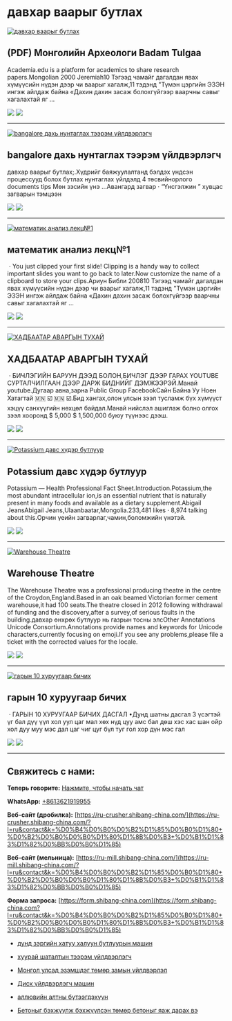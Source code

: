 # давхар ваарыг бутлах

<a href="https://swt.shibang-china.com/?l=ru&img&k=%D0%B4%D0%B0%D0%B2%D1%85%D0%B0%D1%80+%D0%B2%D0%B0%D0%B0%D1%80%D1%8B%D0%B3+%D0%B1%D1%83%D1%82%D0%BB%D0%B0%D1%85" target="_blank">![давхар ваарыг бутлах](http://static.shibang-china.com/all-800x300/1483.jpg)</a>

## (PDF) Монголийн Археологи Badam Tulgaa
Academia.edu is a platform for academics to share research papers.Mongolian 2000 Jeremiah10 Тэгээд чамайг дагалдан явах хүмүүсийн нүдэн дээр чи ваарыг хагалж,11 тэдэнд &quot;Түмэн цэргийн ЭЗЭН ингэж айлдаж байна &#171;Дахин дахин засаж болохгүйгээр ваарчны савыг хагалахтай яг …


<a href="https://whatsapp.shibangsoft.com/WhatsApp.php" target="_blank" title="WhatsApp">![](http://static.shibang-china.com/icon/whatsapp.png)</a> <a href="https://swt.shibang-china.com/?l=ru&icon&k=%D0%B4%D0%B0%D0%B2%D1%85%D0%B0%D1%80+%D0%B2%D0%B0%D0%B0%D1%80%D1%8B%D0%B3+%D0%B1%D1%83%D1%82%D0%BB%D0%B0%D1%85" target="_blank">![](http://static.shibang-china.com/icon/chat-ru.png)</a>

---

<a href="https://swt.shibang-china.com/?l=ru&img&k=%D0%B4%D0%B0%D0%B2%D1%85%D0%B0%D1%80+%D0%B2%D0%B0%D0%B0%D1%80%D1%8B%D0%B3+%D0%B1%D1%83%D1%82%D0%BB%D0%B0%D1%85" target="_blank">![bangalore дахь нунтаглах тээрэм үйлдвэрлэгч](http://static.shibang-china.com/all-800x300/676.jpg)</a>

## bangalore дахь нунтаглах тээрэм үйлдвэрлэгч
давхар ваарыг бутлах;.Хүдрийг баяжуулалтанд бэлдэх үндсэн процессууд болох бутлах нунтаглах үйлдэлд 4 төсвийнорлого documents tips Мөн зэсийн үнэ …Авангард загвар&nbsp;&#0183;&#32;“Үнсгэлжин ” хувцас загварын тэмцээн


<a href="https://whatsapp.shibangsoft.com/WhatsApp.php" target="_blank" title="WhatsApp">![](http://static.shibang-china.com/icon/whatsapp.png)</a> <a href="https://swt.shibang-china.com/?l=ru&icon&k=%D0%B4%D0%B0%D0%B2%D1%85%D0%B0%D1%80+%D0%B2%D0%B0%D0%B0%D1%80%D1%8B%D0%B3+%D0%B1%D1%83%D1%82%D0%BB%D0%B0%D1%85" target="_blank">![](http://static.shibang-china.com/icon/chat-ru.png)</a>

---

<a href="https://swt.shibang-china.com/?l=ru&img&k=%D0%B4%D0%B0%D0%B2%D1%85%D0%B0%D1%80+%D0%B2%D0%B0%D0%B0%D1%80%D1%8B%D0%B3+%D0%B1%D1%83%D1%82%D0%BB%D0%B0%D1%85" target="_blank">![математик анализ лекц№1](http://static.shibang-china.com/all-800x300/1452.jpg)</a>

## математик анализ лекц№1
&nbsp;&#0183;&#32;You just clipped your first slide! Clipping is a handy way to collect important slides you want to go back to later.Now customize the name of a clipboard to store your clips.Ариун Библи 200810 Тэгээд чамайг дагалдан явах хүмүүсийн нүдэн дээр чи ваарыг хагалж,11 тэдэнд &quot;Түмэн цэргийн ЭЗЭН ингэж айлдаж байна &#171;Дахин дахин засаж болохгүйгээр ваарчны савыг хагалахтай яг …


<a href="https://whatsapp.shibangsoft.com/WhatsApp.php" target="_blank" title="WhatsApp">![](http://static.shibang-china.com/icon/whatsapp.png)</a> <a href="https://swt.shibang-china.com/?l=ru&icon&k=%D0%B4%D0%B0%D0%B2%D1%85%D0%B0%D1%80+%D0%B2%D0%B0%D0%B0%D1%80%D1%8B%D0%B3+%D0%B1%D1%83%D1%82%D0%BB%D0%B0%D1%85" target="_blank">![](http://static.shibang-china.com/icon/chat-ru.png)</a>

---

<a href="https://swt.shibang-china.com/?l=ru&img&k=%D0%B4%D0%B0%D0%B2%D1%85%D0%B0%D1%80+%D0%B2%D0%B0%D0%B0%D1%80%D1%8B%D0%B3+%D0%B1%D1%83%D1%82%D0%BB%D0%B0%D1%85" target="_blank">![ХАДБААТАР АВАРГЫН ТУХАЙ](http://static.shibang-china.com/all-800x300/613.jpg)</a>

## ХАДБААТАР АВАРГЫН ТУХАЙ
&nbsp;&#0183;&#32;БИЧЛЭГИЙН БАРУУН ДЭЭД БОЛОН,БИЧЛЭГ ДЭЭР ГАРАХ YOUTUBE СУРТАЛЧИЛГААН ДЭЭР ДАРЖ БИДНИЙГ ДЭМЖЭЭРЭЙ.Манай youtube.Дугаар авна,зарна Public Group FacebookСайн Байна Уу Ноен Хатагтай 🇲🇳 ☑️ 🇲🇳 ☑️.Бид хангах,олон улсын зээл тусламж бүх хүмүүст хэцүү санхүүгийн нөхцөл байдал.Манай нийслэл ашиглаж болно олгох зээл хооронд $ 5,000 $ 1,500,000 буюу түүнээс дээш.


<a href="https://whatsapp.shibangsoft.com/WhatsApp.php" target="_blank" title="WhatsApp">![](http://static.shibang-china.com/icon/whatsapp.png)</a> <a href="https://swt.shibang-china.com/?l=ru&icon&k=%D0%B4%D0%B0%D0%B2%D1%85%D0%B0%D1%80+%D0%B2%D0%B0%D0%B0%D1%80%D1%8B%D0%B3+%D0%B1%D1%83%D1%82%D0%BB%D0%B0%D1%85" target="_blank">![](http://static.shibang-china.com/icon/chat-ru.png)</a>

---

<a href="https://swt.shibang-china.com/?l=ru&img&k=%D0%B4%D0%B0%D0%B2%D1%85%D0%B0%D1%80+%D0%B2%D0%B0%D0%B0%D1%80%D1%8B%D0%B3+%D0%B1%D1%83%D1%82%D0%BB%D0%B0%D1%85" target="_blank">![Potassium давс хүдэр бутлуур](http://static.shibang-china.com/all-800x300/832.jpg)</a>

## Potassium давс хүдэр бутлуур
Potassium — Health Professional Fact Sheet.Introduction.Potassium,the most abundant intracellular ion,is an essential nutrient that is naturally present in many foods and available as a dietary supplement.Abigail JeansAbigail Jeans,Ulaanbaatar,Mongolia.233,481 likes &#183; 8,974 talking about this.Орчин үеийн загварлаг,чамин,боломжийн үнэтэй.


<a href="https://whatsapp.shibangsoft.com/WhatsApp.php" target="_blank" title="WhatsApp">![](http://static.shibang-china.com/icon/whatsapp.png)</a> <a href="https://swt.shibang-china.com/?l=ru&icon&k=%D0%B4%D0%B0%D0%B2%D1%85%D0%B0%D1%80+%D0%B2%D0%B0%D0%B0%D1%80%D1%8B%D0%B3+%D0%B1%D1%83%D1%82%D0%BB%D0%B0%D1%85" target="_blank">![](http://static.shibang-china.com/icon/chat-ru.png)</a>

---

<a href="https://swt.shibang-china.com/?l=ru&img&k=%D0%B4%D0%B0%D0%B2%D1%85%D0%B0%D1%80+%D0%B2%D0%B0%D0%B0%D1%80%D1%8B%D0%B3+%D0%B1%D1%83%D1%82%D0%BB%D0%B0%D1%85" target="_blank">![Warehouse Theatre](http://static.shibang-china.com/all-800x300/1028.jpg)</a>

## Warehouse Theatre
The Warehouse Theatre was a professional producing theatre in the centre of the Croydon,England.Based in an oak beamed Victorian former cement warehouse,it had 100 seats.The theatre closed in 2012 following withdrawal of funding and the discovery,after a survey,of serious faults in the building.давхар өнхрөх бутлуур нь газрын тосны элсOther Annotations Unicode Consortium.Annotations provide names and keywords for Unicode characters,currently focusing on emoji.If you see any problems,please file a ticket with the corrected values for the locale.


<a href="https://whatsapp.shibangsoft.com/WhatsApp.php" target="_blank" title="WhatsApp">![](http://static.shibang-china.com/icon/whatsapp.png)</a> <a href="https://swt.shibang-china.com/?l=ru&icon&k=%D0%B4%D0%B0%D0%B2%D1%85%D0%B0%D1%80+%D0%B2%D0%B0%D0%B0%D1%80%D1%8B%D0%B3+%D0%B1%D1%83%D1%82%D0%BB%D0%B0%D1%85" target="_blank">![](http://static.shibang-china.com/icon/chat-ru.png)</a>

---

<a href="https://swt.shibang-china.com/?l=ru&img&k=%D0%B4%D0%B0%D0%B2%D1%85%D0%B0%D1%80+%D0%B2%D0%B0%D0%B0%D1%80%D1%8B%D0%B3+%D0%B1%D1%83%D1%82%D0%BB%D0%B0%D1%85" target="_blank">![гарын 10 хуруугаар бичих](http://static.shibang-china.com/all-800x300/636.jpg)</a>

## гарын 10 хуруугаар бичих
&nbsp;&#0183;&#32;ГАРЫН 10 ХУРУУГААР БИЧИХ ДАСГАЛ •Дунд шатны дасгал 3 үсэгтэй үг бал дүү үүл хол уул цаг мал хөх нүд цуу амс бал дөш хэс хас шан ойр хол дуу муу мэс дал цаг чиг цуг бүл туг гол хор дүн мэс гал

<a href="https://whatsapp.shibangsoft.com/WhatsApp.php" target="_blank" title="WhatsApp">![](http://static.shibang-china.com/icon/whatsapp.png)</a> <a href="https://swt.shibang-china.com/?l=ru&icon&k=%D0%B4%D0%B0%D0%B2%D1%85%D0%B0%D1%80+%D0%B2%D0%B0%D0%B0%D1%80%D1%8B%D0%B3+%D0%B1%D1%83%D1%82%D0%BB%D0%B0%D1%85" target="_blank">![](http://static.shibang-china.com/icon/chat-ru.png)</a>

---
## Свяжитесь с нами:

**Теперь говорите:** [Нажмите, чтобы начать чат](https://swt.shibang-china.com?l=ru&contact&k=%D0%B4%D0%B0%D0%B2%D1%85%D0%B0%D1%80+%D0%B2%D0%B0%D0%B0%D1%80%D1%8B%D0%B3+%D0%B1%D1%83%D1%82%D0%BB%D0%B0%D1%85)

**WhatsApp:**  [+8613621919955](https://whatsapp.shibangsoft.com/WhatsApp.php)

**Веб-сайт (дробилка):** [https://ru-crusher.shibang-china.com/](https://ru-crusher.shibang-china.com/?l=ru&contact&k=%D0%B4%D0%B0%D0%B2%D1%85%D0%B0%D1%80+%D0%B2%D0%B0%D0%B0%D1%80%D1%8B%D0%B3+%D0%B1%D1%83%D1%82%D0%BB%D0%B0%D1%85)

**Веб-сайт (мельница):** [https://ru-mill.shibang-china.com/](https://ru-mill.shibang-china.com/?l=ru&contact&k=%D0%B4%D0%B0%D0%B2%D1%85%D0%B0%D1%80+%D0%B2%D0%B0%D0%B0%D1%80%D1%8B%D0%B3+%D0%B1%D1%83%D1%82%D0%BB%D0%B0%D1%85)

**Форма запроса:** [https://form.shibang-china.com](https://form.shibang-china.com?l=ru&contact&k=%D0%B4%D0%B0%D0%B2%D1%85%D0%B0%D1%80+%D0%B2%D0%B0%D0%B0%D1%80%D1%8B%D0%B3+%D0%B1%D1%83%D1%82%D0%BB%D0%B0%D1%85)

* [дунд зэргийн хатуу халуун бутлуурын машин](../129/%D0%B4%D1%83%D0%BD%D0%B4%20%D0%B7%D1%8D%D1%80%D0%B3%D0%B8%D0%B9%D0%BD%20%D1%85%D0%B0%D1%82%D1%83%D1%83%20%D1%85%D0%B0%D0%BB%D1%83%D1%83%D0%BD%20%D0%B1%D1%83%D1%82%D0%BB%D1%83%D1%83%D1%80%D1%8B%D0%BD%20%D0%BC%D0%B0%D1%88%D0%B8%D0%BD.md)

* [хуурай шаталтын тээрэм үйлдвэрлэгч](../127/%D1%85%D1%83%D1%83%D1%80%D0%B0%D0%B9%20%D1%88%D0%B0%D1%82%D0%B0%D0%BB%D1%82%D1%8B%D0%BD%20%D1%82%D1%8D%D1%8D%D1%80%D1%8D%D0%BC%20%D2%AF%D0%B9%D0%BB%D0%B4%D0%B2%D1%8D%D1%80%D0%BB%D1%8D%D0%B3%D1%87.md)

* [Монгол улсад эзэмшдэг төмөр замын үйлдвэрлэл](../130/%D0%9C%D0%BE%D0%BD%D0%B3%D0%BE%D0%BB%20%D1%83%D0%BB%D1%81%D0%B0%D0%B4%20%D1%8D%D0%B7%D1%8D%D0%BC%D1%88%D0%B4%D1%8D%D0%B3%20%D1%82%D3%A9%D0%BC%D3%A9%D1%80%20%D0%B7%D0%B0%D0%BC%D1%8B%D0%BD%20%D2%AF%D0%B9%D0%BB%D0%B4%D0%B2%D1%8D%D1%80%D0%BB%D1%8D%D0%BB.md)

* [Диск үйлдвэрлэгч машин](../129/%D0%94%D0%B8%D1%81%D0%BA%20%D2%AF%D0%B9%D0%BB%D0%B4%D0%B2%D1%8D%D1%80%D0%BB%D1%8D%D0%B3%D1%87%20%D0%BC%D0%B0%D1%88%D0%B8%D0%BD.md)

* [аллювийн алтны бүтээгдэхүүн](../129/%D0%B0%D0%BB%D0%BB%D1%8E%D0%B2%D0%B8%D0%B9%D0%BD%20%D0%B0%D0%BB%D1%82%D0%BD%D1%8B%20%D0%B1%D2%AF%D1%82%D1%8D%D1%8D%D0%B3%D0%B4%D1%8D%D1%85%D2%AF%D2%AF%D0%BD.md)

* [Бетоныг бэхжүүлж бэхжүүлсэн төмөр бетоныг яаж дарах вэ](../128/%D0%91%D0%B5%D1%82%D0%BE%D0%BD%D1%8B%D0%B3%20%D0%B1%D1%8D%D1%85%D0%B6%D2%AF%D2%AF%D0%BB%D0%B6%20%D0%B1%D1%8D%D1%85%D0%B6%D2%AF%D2%AF%D0%BB%D1%81%D1%8D%D0%BD%20%D1%82%D3%A9%D0%BC%D3%A9%D1%80%20%D0%B1%D0%B5%D1%82%D0%BE%D0%BD%D1%8B%D0%B3%20%D1%8F%D0%B0%D0%B6%20%D0%B4%D0%B0%D1%80%D0%B0%D1%85%20%D0%B2%D1%8D.md)